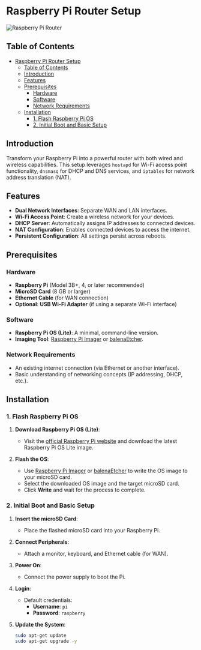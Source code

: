 # Raspberry Pi Router Setup

![Raspberry Pi Router](images/router-setup.png)

## Table of Contents

- [Raspberry Pi Router Setup](#raspberry-pi-router-setup)
  - [Table of Contents](#table-of-contents)
  - [Introduction](#introduction)
  - [Features](#features)
  - [Prerequisites](#prerequisites)
    - [Hardware](#hardware)
    - [Software](#software)
    - [Network Requirements](#network-requirements)
  - [Installation](#installation)
    - [1. Flash Raspberry Pi OS](#1-flash-raspberry-pi-os)
    - [2. Initial Boot and Basic Setup](#2-initial-boot-and-basic-setup)

## Introduction

Transform your Raspberry Pi into a powerful router with both wired and wireless capabilities. This setup leverages `hostapd` for Wi-Fi access point functionality, `dnsmasq` for DHCP and DNS services, and `iptables` for network address translation (NAT).

## Features

- **Dual Network Interfaces**: Separate WAN and LAN interfaces.
- **Wi-Fi Access Point**: Create a wireless network for your devices.
- **DHCP Server**: Automatically assigns IP addresses to connected devices.
- **NAT Configuration**: Enables connected devices to access the internet.
- **Persistent Configuration**: All settings persist across reboots.

## Prerequisites

### Hardware

- **Raspberry Pi** (Model 3B+, 4, or later recommended)
- **MicroSD Card** (8 GB or larger)
- **Ethernet Cable** (for WAN connection)
- **Optional**: **USB Wi-Fi Adapter** (if using a separate Wi-Fi interface)

### Software

- **Raspberry Pi OS (Lite)**: A minimal, command-line version.
- **Imaging Tool**: [Raspberry Pi Imager](https://www.raspberrypi.com/software/) or [balenaEtcher](https://www.balena.io/etcher/).

### Network Requirements

- An existing internet connection (via Ethernet or another interface).
- Basic understanding of networking concepts (IP addressing, DHCP, etc.).

## Installation

### 1. Flash Raspberry Pi OS

1. **Download Raspberry Pi OS (Lite)**:
   - Visit the [official Raspberry Pi website](https://www.raspberrypi.com/software/) and download the latest Raspberry Pi OS Lite image.

2. **Flash the OS**:
   - Use [Raspberry Pi Imager](https://www.raspberrypi.com/software/) or [balenaEtcher](https://www.balena.io/etcher/) to write the OS image to your microSD card.
   - Select the downloaded OS image and the target microSD card.
   - Click **Write** and wait for the process to complete.

### 2. Initial Boot and Basic Setup

1. **Insert the microSD Card**:
   - Place the flashed microSD card into your Raspberry Pi.

2. **Connect Peripherals**:
   - Attach a monitor, keyboard, and Ethernet cable (for WAN).

3. **Power On**:
   - Connect the power supply to boot the Pi.

4. **Login**:
   - Default credentials:
     - **Username**: `pi`
     - **Password**: `raspberry`

5. **Update the System**:
   ```bash
   sudo apt-get update
   sudo apt-get upgrade -y
